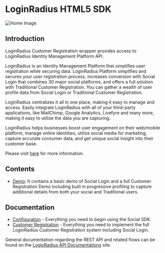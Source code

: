 # LoginRadius HTML5 SDK


![Home Image](https://d2lvlj7xfpldmj.cloudfront.net/support/github/banner-1544x500.png)

## Introduction ##

LoginRadius Customer Registration wrapper provides access to LoginRadius Identity Management Platform API.

LoginRadius is an Identity Management Platform that simplifies user registration while securing data. LoginRadius Platform simplifies and secures your user registration process, increases conversion with Social Login that combines 30 major social platforms, and offers a full solution with Traditional Customer Registration. You can gather a wealth of user profile data from Social Login or Traditional Customer Registration. 

LoginRadius centralizes it all in one place, making it easy to manage and access. Easily integrate LoginRadius with all of your third-party applications, like MailChimp, Google Analytics, Livefyre and many more, making it easy to utilize the data you are capturing.

LoginRadius helps businesses boost user engagement on their web/mobile platform, manage online identities, utilize social media for marketing, capture accurate consumer data, and get unique social insight into their customer base.

Please visit [here](http://www.loginradius.com/) for more information.

## Contents ##

* [Demo](https://github.com/LoginRadius/demo/tree/progressive-profiling-demo): It contains a basic demo of Social Login and a full Customer Registration Demo including built in progressive profiling to capture additional details from both your social and Traditional users.


## Documentation

* [Configuration](http://apidocs.loginradius.com/docs/html5-js) - Everything you need to begin using the Social SDK.
* [Customer Registration](http://apidocs.loginradius.com/docs/user-registration) - Everything you need to implement the full LoginRadius Customer Registration system including Social Login.


General documentation regarding the REST API and related flows can be found on the [LoginRadius API Documentations](http://apidocs.loginradius.com/) site. 
